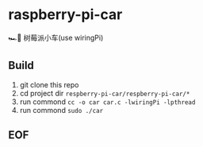 # raspberry-pi-car
🏎🚗 树莓派小车(use wiringPi)

## Build

1. git clone this repo
2. cd project dir  `respberry-pi-car/respberry-pi-car/*`
3. run commond  `cc -o car car.c -lwiringPi -lpthread`
4. run commond  `sudo ./car`


## EOF
